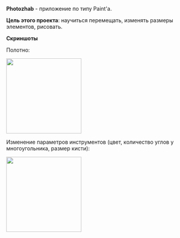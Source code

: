 **Photozhab** - приложение по типу Paint'а.

**Цель этого проекта**: научиться перемещать, изменять размеры элементов, рисовать.

**Скриншоты**

Полотно:

<img src="https://github.com/user-attachments/assets/8a25b73f-a419-4f95-b02f-4f2d94cb583e" width="200" />

Изменение параметров инструментов (цвет, количество углов у многоугольника, размер кисти):

<img src="https://github.com/user-attachments/assets/44ee1add-d317-4014-bfb7-dec75bfcd58a" width="200" />
